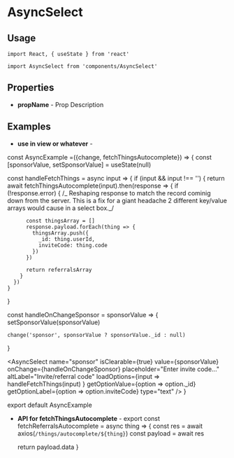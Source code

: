 # AsyncSelect

## Usage

```
import React, { useState } from 'react'

import AsyncSelect from 'components/AsyncSelect'
```

## Properties

- **propName** - Prop Description

## Examples

- **use in view or whatever** -

const AsyncExample =({change, fetchThingsAutocomplete}) => {
const [sponsorValue, setSponsorValue] = useState(null)

const handleFetchThings = async input => {
if (input && input !== '') {
return await fetchThingsAutocomplete(input).then(response => {
if (!response.error) {
/_ Reshaping response to match the record cominig down from the server.
This is a fix for a giant headache 2 different key/value arrays would cause in a select box._/

          const thingsArray = []
          response.payload.forEach(thing => {
            thingsArray.push({
              _id: thing.userId,
              inviteCode: thing.code
            })
          })

          return referralsArray
        }
      })
    }

}

const handleOnChangeSponsor = sponsorValue => {
setSponsorValue(sponsorValue)

    change('sponsor', sponsorValue ? sponsorValue._id : null)

}

<AsyncSelect
name="sponsor"
isClearable={true}
value={sponsorValue}
onChange={handleOnChangeSponsor}
placeholder="Enter invite code..."
altLabel="Invite/referral code"
loadOptions={input =>
handleFetchThings(input)
}
getOptionValue={option => option.\_id}
getOptionLabel={option => option.inviteCode}
type="text"
/>
}

export default AsyncExample

- **API for fetchThingsAutocomplete** -
  export const fetchReferralsAutocomplete = async thing => {
  const res = await axios(`/things/autocomplete/${thing}`)
  const payload = await res

  return payload.data
  }
